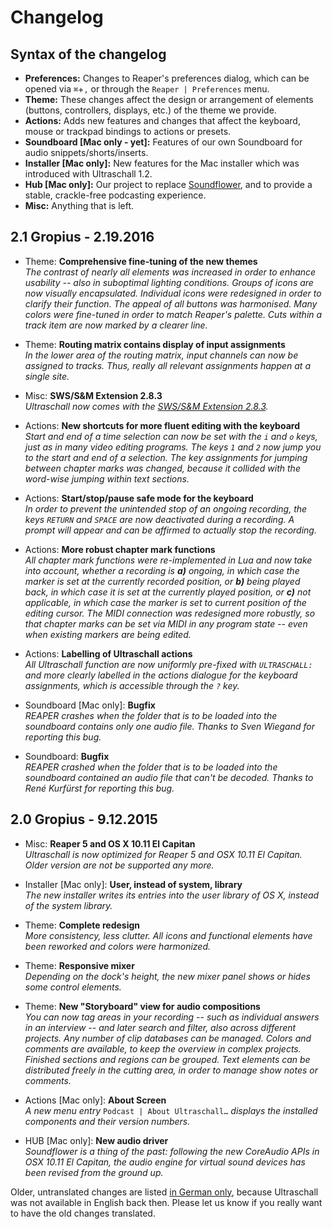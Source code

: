 # Changelog

## Syntax of the changelog


* **Preferences:** Changes to Reaper's preferences dialog, which can be opened via `⌘`+`,` or through the `Reaper | Preferences` menu.  
* **Theme:** These changes affect the design or arrangement of elements (buttons, controllers, displays, etc.) of the theme we provide.  
* **Actions:** Adds new features and changes that affect the keyboard, mouse or trackpad bindings to actions or presets.  
* **Soundboard [Mac only - yet]:** Features of our own Soundboard for audio snippets/shorts/inserts.  
* **Installer [Mac only]:** New features for the Mac installer which was introduced with Ultraschall 1.2.  
* **Hub [Mac only]:** Our project to replace [Soundflower](https://github.com/mattingalls/Soundflower/releases/tag/2.0b2), and to provide a stable, crackle-free podcasting experience.  
* **Misc:** Anything that is left.

## 2.1 Gropius - 2.19.2016

* Theme: **Comprehensive fine-tuning of the new themes**  
*The contrast of nearly all elements was increased in order to enhance usability -- also in suboptimal lighting conditions. Groups of icons are now visually encapsulated. Individual icons were redesigned in order to clarify their function. The appeal of all buttons was harmonised. Many colors were fine-tuned in order to match Reaper's palette. Cuts within a track item are now marked by a clearer line.*

* Theme: **Routing matrix contains display of input assignments**  
*In the lower area of the routing matrix, input channels can now be assigned to tracks. Thus, really all relevant assignments happen at a single site.*

* Misc: **SWS/S&M Extension 2.8.3**  
*Ultraschall now comes with the [SWS/S&M Extension 2.8.3](http://www.sws-extension.org/).*

* Actions: **New shortcuts for more fluent editing with the keyboard**  
*Start and end of a time selection can now be set with the `i` and `o` keys, just as in many video editing programs. The keys `1` and `2` now jump you to the start and end of a selection. The key assignments for jumping between chapter marks was changed, because it collided with the word-wise jumping within text sections.*

* Actions: **Start/stop/pause safe mode for the keyboard**  
*In order to prevent the unintended stop of an ongoing recording, the keys `RETURN` and `SPACE` are now deactivated during a recording. A prompt will appear and can be affirmed to actually stop the recording.*

* Actions: **More robust chapter mark functions**  
*All chapter mark functions were re-implemented in Lua and now take into account, whether a recording is **a)** ongoing, in which case the marker is set at the currently recorded position, or **b)** being played back, in which case it is set at the currently played position, or **c)** not applicable, in which case the marker is set to current position of the editing cursor. The MIDI connection was redesigned more robustly, so that chapter marks can be set via MIDI in any program state -- even when existing markers are being edited.*

* Actions: **Labelling of Ultraschall actions**   
*All Ultraschall function are now uniformly pre-fixed with `ULTRASCHALL:` and more clearly labelled in the actions dialogue for the keyboard assignments, which is accessible through the `?` key.*

* Soundboard [Mac only]: **Bugfix**  
*REAPER crashes when the folder that is to be loaded into the soundboard contains only one audio file. Thanks to Sven Wiegand for reporting this bug.*

* Soundboard: **Bugfix**  
*REAPER crashed when the folder that is to be loaded into the soundboard contained an audio file that can't be decoded. Thanks to René Kurfürst for reporting this bug.*

## 2.0 Gropius - 9.12.2015

* Misc:  **Reaper 5 and OS X 10.11 El Capitan**  
*Ultraschall is now optimized for Reaper 5 and OSX 10.11 El Capitan. Older version are not be supported any more.*

* Installer [Mac only]: **User, instead of system, library**  
*The new installer writes its entries into the user library of OS X, instead of the system library.*

* Theme: **Complete redesign**  
*More consistency, less clutter. All icons and functional elements have been reworked and colors were harmonized.*

* Theme: **Responsive mixer**  
*Depending on the dock's height, the new mixer panel shows or hides some control elements.*

* Theme: **New "Storyboard" view for audio compositions**  
*You can now tag areas in your recording -- such as individual answers in an interview -- and later search and filter, also across different projects. Any number of clip databases can be managed. Colors and comments are available, to keep the overview in complex projects. Finished sections and regions can be grouped. Text elements can be distributed freely in the cutting area, in order to manage show notes or comments.*

* Actions [Mac only]: **About Screen**  
*A new menu entry* `Podcast | About Ultraschall…` *displays the installed components and their version numbers.*

* HUB [Mac only]: **New audio driver**  
*Soundflower is a thing of the past: following the new CoreAudio APIs in OSX 10.11 El Capitan, the audio engine for virtual sound devices has been revised from the ground up.*

Older, untranslated changes are listed [in German only](https://github.com/Ultraschall/REAPER/blob/master/CHANGELOG-DE.md), because Ultraschall was not available in English back then. Please let us know if you really want to have the old changes translated.
